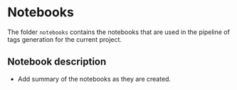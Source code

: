# Notebooks

The folder `notebooks` contains the notebooks that are used in the pipeline of tags generation for the current project.

## Notebook description

- Add summary of the notebooks as they are created.
